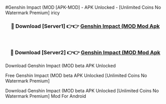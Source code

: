 #Genshin Impact (MOD [APK-MOD] - APK Unlocked - [Unlimited Coins No Watermark Premium] iricy



<div align="center">

<h3>🔴 Download [Server1] 👉👉 <a href="https://momento.my/?title=Genshin_Impact_(MOD">Genshin Impact (MOD Mod Apk</a></h3><br>

<h3>🔴 Download [Server2] 👉👉 <a href="https://momento.my/?title=Genshin_Impact_(MOD">Genshin Impact (MOD Mod Apk</a></h3>
</div>



Download Genshin Impact (MOD beta APK Unlocked

Free Genshin Impact (MOD beta APK Unlocked [Unlimited Coins No Watermark Premium]

Download Genshin Impact (MOD beta APK Unlocked [Unlimited Coins No Watermark Premium] Mod For Android
